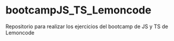 # bootcampJS_TS_Lemoncode
Repositorio para realizar los ejercicios del bootcamp de JS y TS de Lemoncode
